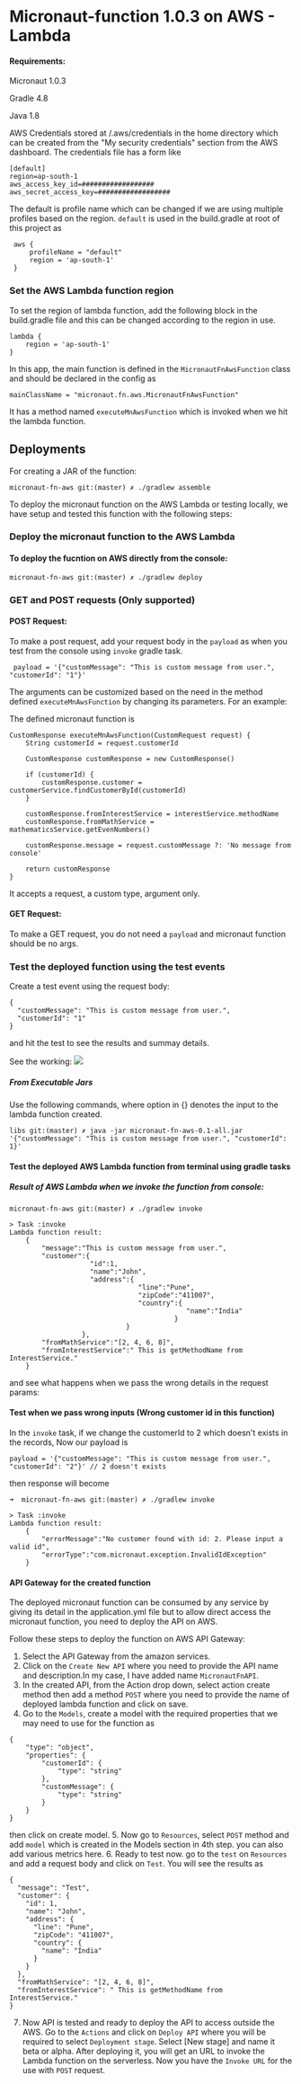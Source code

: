 # Micronaut-function 1.0.3 on AWS - Lambda

#### Requirements:

Micronaut 1.0.3

Gradle 4.8

Java 1.8

AWS Credentials stored at /.aws/credentials in the home directory which can be created from the "My security credentials" section from the AWS dashboard.
The credentials file has a form like

```
[default]
region=ap-south-1
aws_access_key_id=##################
aws_secret_access_key=##################
```

The default is profile name which can be changed if we are using multiple profiles based on the region. `default` is used in the build.gradle at root of this project as

```
 aws {
     profileName = "default"
     region = 'ap-south-1'
 }
 ```

### Set the AWS Lambda function region
To set the region of lambda function, add the following block in the build.gradle file and this can be changed according to the region in use.


```
lambda {
    region = 'ap-south-1'
}
```

In this app, the main function is defined in the `MicronautFnAwsFunction` class and should be declared in the config as

```
mainClassName = "micronaut.fn.aws.MicronautFnAwsFunction"
```

It has a method named `executeMnAwsFunction` which is invoked when we hit the lambda function.

## Deployments
For creating a JAR of the function:
```
micronaut-fn-aws git:(master) ✗ ./gradlew assemble
```

To deploy the micronaut function on the AWS Lambda or testing locally, we have setup and tested this function with the following steps:

### Deploy the micronaut function to the AWS Lambda

#### To deploy the fucntion on AWS directly from the console:

```
micronaut-fn-aws git:(master) ✗ ./gradlew deploy

```

### GET and POST requests (Only supported)
#### POST Request:
To make a post request, add your request body in the `payload` as when you test from the console using `invoke` gradle task.

```
 payload = '{"customMessage": "This is custom message from user.", "customerId": "1"}'
```
The arguments can be customized based on the need in the method defined `executeMnAwsFunction` by changing its parameters. 
For an example:

The defined micronaut function is

```
CustomResponse executeMnAwsFunction(CustomRequest request) {
    String customerId = request.customerId

    CustomResponse customResponse = new CustomResponse()

    if (customerId) {
        customResponse.customer = customerService.findCustomerById(customerId)
    }

    customResponse.fromInterestService = interestService.methodName
    customResponse.fromMathService = mathematicsService.getEvenNumbers()

    customResponse.message = request.customMessage ?: 'No message from console'

    return customResponse
}
```

It accepts a request, a custom type, argument only.

#### GET Request:
To make a GET request, you do not need a `payload` and micronaut function should be no args.

### Test the deployed function using the test events
Create a test event using the request body:

```
{
  "customMessage": "This is custom message from user.",
  "customerId": "1"
}
```

and hit the test to see the results and summay details.

See the working:
![](https://github.com/causecode/micronaut-fn-serverless/blob/master/assets/micronaut-aws-fn-demo.gif)

##### From Executable Jars

Use the following commands, where option in {} denotes the input to the lambda function created.

```
libs git:(master) ✗ java -jar micronaut-fn-aws-0.1-all.jar '{"customMessage": "This is custom message from user.", "customerId": 1}'
```

#### Test the deployed AWS Lambda function from terminal using gradle tasks

##### Result of AWS Lambda when we invoke the function from console:
```
micronaut-fn-aws git:(master) ✗ ./gradlew invoke

> Task :invoke
Lambda function result:
    {
        "message":"This is custom message from user.",
        "customer":{
                    "id":1,
                    "name":"John",
                    "address":{
                                "line":"Pune",
                                "zipCode":"411007",
                                "country":{
                                            "name":"India"
                                         }
                             }
                  },
        "fromMathService":"[2, 4, 6, 8]",
        "fromInterestService":" This is getMethodName from InterestService."
    }
```

and see what happens when we pass the wrong details in the request params:

#### Test when we pass wrong inputs (Wrong customer id in this function)
In the `invoke` task, if we change the customerId to 2 which doesn't exists in the records,
Now our payload is 
```
payload = '{"customMessage": "This is custom message from user.", "customerId": "2"}' // 2 doesn't exists
```

then response will become

```
➜  micronaut-fn-aws git:(master) ✗ ./gradlew invoke

> Task :invoke
Lambda function result: 
    {   
        "errorMessage":"No customer found with id: 2. Please input a valid id",
        "errorType":"com.micronaut.exception.InvalidIdException"
    }
```

#### API Gateway for the created function
The deployed micronaut function can be consumed by any service by giving its detail in the application.yml file but to allow direct access the micronaut function,
you need to deploy the API on AWS.

Follow these steps to deploy the function on AWS API Gateway:
1. Select the API Gateway from the amazon services.
2. Click on the `Create New API` where you need to provide the API name and description.In my case, I have added name `MicronautFnAPI`.
3. In the created API, from the Action drop down, select action create method then add a method `POST` where you need to provide the name of
deployed lambda function and click on save.
4. Go to the `Models`, create a model with the required properties that we may need to use for the function as 
```
{
    "type": "object",
    "properties": {
        "customerId": {
            "type": "string"
        },
        "customMessage": {
            "type": "string"
        }
    }
}
```
then click on create model.
5. Now go to `Resources`, select `POST` method and add `model` which is created in the Models section in 4th step. you can also add various metrics here.
6. Ready to test now. go to the `test` on `Resources` and add a request body and click on `Test`. You will see the results as
 ```
 {
   "message": "Test",
   "customer": {
     "id": 1,
     "name": "John",
     "address": {
       "line": "Pune",
       "zipCode": "411007",
       "country": {
         "name": "India"
       }
     }
   },
   "fromMathService": "[2, 4, 6, 8]",
   "fromInterestService": " This is getMethodName from InterestService."
 }
 ```
 7. Now API is tested and ready to deploy the API to access outside the AWS. Go to the `Actions` and click on `Deploy API` where you will be required to
 select `Deployment stage`. Select [New stage] and name it beta or alpha. After deploying it, you will get an URL to invoke the Lambda function on the serverless.
 Now you have the `Invoke URL` for the use with `POST` request. 
 
